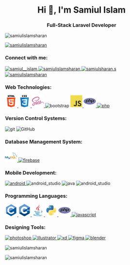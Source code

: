 <link rel="stylesheet" type='text/css' href="https://cdn.jsdelivr.net/gh/devicons/devicon@latest/devicon.min.css" />

<h1 align="center">Hi 👋, I'm Samiul Islam</h1>
<h3 align="center">Full-Stack Laravel Developer</h3>

<p align="left">
    <img src="https://komarev.com/ghpvc/?username=samiulislamsharan&label=Profile%20views&color=0e75b6&style=flat"
        alt="samiulislamsharan" />
</p>

<p align="left">
    <a href="https://github.com/ryo-ma/github-profile-trophy">
        <img src="https://github-profile-trophy.vercel.app/?username=samiulislamsharan" alt="samiulislamsharan" />
    </a>
</p>

<h3 align="left">Connect with me:</h3>
<p align="left">
    <a href="https://twitter.com/samiul__islam" target="blank">
        <img align="center"
            src="https://raw.githubusercontent.com/rahuldkjain/github-profile-readme-generator/master/src/images/icons/Social/twitter.svg"
            alt="samiul__islam" height="30" width="40" />
    </a>
    <a href="https://linkedin.com/in/samiulislamsharan" target="blank">
        <img align="center"
            src="https://raw.githubusercontent.com/rahuldkjain/github-profile-readme-generator/master/src/images/icons/Social/linked-in-alt.svg"
            alt="samiulislamsharan" height="30" width="40" />
    </a>
    <a href="https://fb.com/samiulsharan.s" target="blank">
        <img align="center"
            src="https://raw.githubusercontent.com/rahuldkjain/github-profile-readme-generator/master/src/images/icons/Social/facebook.svg"
            alt="samiulsharan.s" height="30" width="40" />
    </a>
    <a href="https://www.behance.net/samiulislamsharan" target="blank">
        <img align="center"
            src="https://raw.githubusercontent.com/rahuldkjain/github-profile-readme-generator/master/src/images/icons/Social/behance.svg"
            alt="samiulislamsharan" height="30" width="40" />
    </a>
</p>

<div>
    <h3 align="left">Web Technologies:</h3>
        <a href="https://www.w3.org/html/" target="_blank" rel="noreferrer">
            <img src="https://raw.githubusercontent.com/devicons/devicon/master/icons/html5/html5-original-wordmark.svg" alt="html5" width="40" height="40" />
        </a>
        <a href="https://www.w3schools.com/css/" target="_blank" rel="noreferrer">
            <img src="https://raw.githubusercontent.com/devicons/devicon/master/icons/css3/css3-original-wordmark.svg" alt="css3" width="40" height="40" />
        </a>
        <a href="https://sass-lang.com" target="_blank" rel="noreferrer">
            <img src="https://raw.githubusercontent.com/devicons/devicon/master/icons/sass/sass-original.svg" alt="sass" width="40" height="40" />
        </a>
        <img src="https://cdn.jsdelivr.net/gh/devicons/devicon@latest/icons/bootstrap/bootstrap-original.svg" alt="bootstrap" width="40" height="40"/>          
        <a href="https://developer.mozilla.org/en-US/docs/Web/JavaScript" target="_blank" rel="noreferrer">
            <img src="https://raw.githubusercontent.com/devicons/devicon/master/icons/javascript/javascript-original.svg" alt="javascript" width="40" height="40" />
        </a>
        <a href="https://www.php.net" target="_blank" rel="noreferrer">
            <img src="https://raw.githubusercontent.com/devicons/devicon/master/icons/php/php-original.svg" alt="php" width="40" height="40" />
        </a>
        <a href="https://laravel.com/" target="_blank" rel="noreferrer">
            <img src="https://cdn.jsdelivr.net/gh/devicons/devicon@latest/icons/laravel/laravel-original.svg" alt="php" width="40" height="40"/>
        </a>
    
</div>

<div>
    <h3 align="left">Version Control Systems:</h3>
    <img src="https://cdn.jsdelivr.net/gh/devicons/devicon@latest/icons/git/git-original.svg" alt="git" width="40" height="40"/>
    <img src="https://cdn.jsdelivr.net/gh/devicons/devicon@latest/icons/github/github-original-wordmark.svg" alt="GitHub" width="40" height="40"/>
</div>

<div>
    <h3 align="left">Database Management System:</h3>
    <a href="https://www.mysql.com/" target="_blank" rel="noreferrer">
        <img src="https://raw.githubusercontent.com/devicons/devicon/master/icons/mysql/mysql-original-wordmark.svg" alt="mysql" width="40" height="40" />
    </a>
    <a href="https://firebase.google.com/" target="_blank" rel="noreferrer">
        <img src="https://www.vectorlogo.zone/logos/firebase/firebase-icon.svg" alt="firebase" width="40" height="40" />
    </a>
</div>

<div>
    <h3 align="left">Mobile Development:</h3>
    <a href="https://developer.android.com" target="_blank">
        <img src="https://cdn.jsdelivr.net/gh/devicons/devicon@latest/icons/android/android-original.svg" alt="android" width="40" height="40" />
    </a>
    <img src="https://cdn.jsdelivr.net/gh/devicons/devicon@latest/icons/androidstudio/androidstudio-original.svg" alt="android_studio" width="40" height="40"/>
    <img src="https://cdn.jsdelivr.net/gh/devicons/devicon@latest/icons/java/java-original-wordmark.svg" alt="java" width="40" height="40"/>
    <img src="https://cdn.jsdelivr.net/gh/devicons/devicon@latest/icons/xml/xml-original.svg" alt="android_studio" width="40" height="40"/>
</div>

<div>
    <h3 align="left">Programming Languages:</h3>
    <a href="https://www.w3schools.com/cpp/" target="_blank" rel="noreferrer">
        <img src="https://raw.githubusercontent.com/devicons/devicon/master/icons/c/c-original.svg" alt="c" width="40" height="40" />
    </a>
    <a href="https://www.w3schools.com/cpp/" target="_blank" rel="noreferrer">
        <img src="https://raw.githubusercontent.com/devicons/devicon/master/icons/cplusplus/cplusplus-original.svg" alt="cplusplus" width="40" height="40" />
    </a>
    <a href="https://www.java.com" target="_blank" rel="noreferrer">
        <img src="https://raw.githubusercontent.com/devicons/devicon/master/icons/java/java-original.svg" alt="java" width="40" height="40" />
    </a>
    <a href="https://www.python.org" target="_blank" rel="noreferrer">
        <img src="https://raw.githubusercontent.com/devicons/devicon/master/icons/python/python-original.svg" alt="python" width="40" height="40" />
    </a>
    <a href="https://www.php.net" target="_blank" rel="noreferrer">
        <img src="https://raw.githubusercontent.com/devicons/devicon/master/icons/php/php-original.svg" alt="php" width="40" height="40" />
    </a>
    <a href="https://developer.mozilla.org/en-US/docs/Web/JavaScript" target="_blank" rel="noreferrer">
            <img src="https://cdn.jsdelivr.net/gh/devicons/devicon@latest/icons/javascript/javascript-original.svg" alt="javascript" width="40" height="40" />
    </a>
</div>

<div>
    <h3 align="left">Designing Tools:</h3>
    <a href="https://www.adobe.com/in/products/photoshop.html" target="_blank" rel="noreferrer">
        <img src="https://cdn.jsdelivr.net/gh/devicons/devicon@latest/icons/photoshop/photoshop-original.svg" alt="photoshop" width="40" height="40" />
    </a>
    <a href="https://www.adobe.com/in/products/illustrator.html" target="_blank" rel="noreferrer">
        <img src="https://cdn.jsdelivr.net/gh/devicons/devicon@latest/icons/illustrator/illustrator-plain.svg" alt="illustrator" width="40" height="40" />
    </a>
    <a href="https://www.adobe.com/in/products/xd.html" target="_blank" rel="noreferrer">
        <img src="https://cdn.jsdelivr.net/gh/devicons/devicon@latest/icons/xd/xd-plain.svg" alt="xd" width="40" height="40" />
    </a>
    <a href="https://www.figma.com/" target="_blank" rel="noreferrer">
        <img src="https://cdn.jsdelivr.net/gh/devicons/devicon@latest/icons/figma/figma-original.svg" alt="figma" width="40" height="40" />
    </a>
    <a href="https://www.blender.org/" target="_blank" rel="noreferrer">
        <img src="https://cdn.jsdelivr.net/gh/devicons/devicon@latest/icons/blender/blender-original.svg" alt="blender" width="40" height="40" />
    </a>
</div>

<p>
    <img align="center"
        src="https://github-readme-stats.vercel.app/api?username=samiulislamsharan&show_icons=true&locale=en"
        alt="samiulislamsharan" />
</p>

<p>
    <img align="center" src="https://github-readme-streak-stats.herokuapp.com/?user=samiulislamsharan&"
        alt="samiulislamsharan" />
</p>
